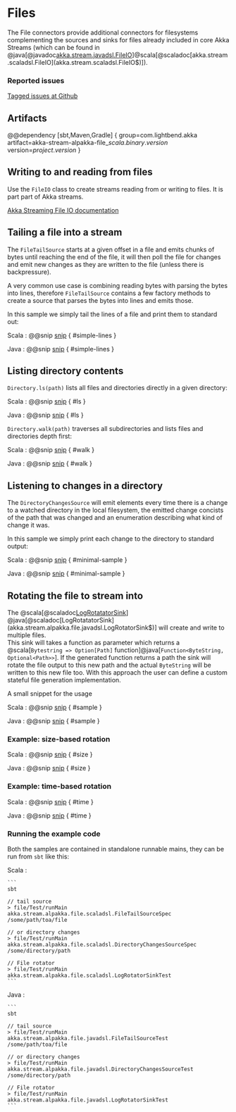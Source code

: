 # Files

The File connectors provide additional connectors for filesystems complementing
the sources and sinks for files already included in core Akka Streams
(which can be found in @java[@javadoc[akka.stream.javadsl.FileIO](akka.stream.javadsl.FileIO$)]@scala[@scaladoc[akka.stream.scaladsl.FileIO](akka.stream.scaladsl.FileIO$)]).

### Reported issues

[Tagged issues at Github](https://github.com/akka/alpakka/labels/p%3Afile)

## Artifacts

@@dependency [sbt,Maven,Gradle] {
  group=com.lightbend.akka
  artifact=akka-stream-alpakka-file_$scala.binary.version$
  version=$project.version$
}

## Writing to and reading from files

Use the `FileIO` class to create streams reading from or writing to files. It is part part of Akka streams. 

[Akka Streaming File IO documentation](https://doc.akka.io/docs/akka/current/stream/stream-io.html#streaming-file-io)


## Tailing a file into a stream

The `FileTailSource` starts at a given offset in a file and emits chunks of bytes until reaching
the end of the file, it will then poll the file for changes and emit new changes as they are written
 to the file (unless there is backpressure).

A very common use case is combining reading bytes with parsing the bytes into lines, therefore
`FileTailSource` contains a few factory methods to create a source that parses the bytes into
lines and emits those.

In this sample we simply tail the lines of a file and print them to standard out:

Scala
: @@snip [snip](/file/src/test/scala/akka/stream/alpakka/file/scaladsl/FileTailSourceSpec.scala) { #simple-lines }

Java
: @@snip [snip](/file/src/test/java/akka/stream/alpakka/file/javadsl/FileTailSourceTest.java) { #simple-lines }

## Listing directory contents

`Directory.ls(path)` lists all files and directories
directly in a given directory:

Scala
: @@snip [snip](/file/src/test/scala/akka/stream/alpakka/file/scaladsl/DirectorySpec.scala) { #ls }

Java
: @@snip [snip](/file/src/test/java/akka/stream/alpakka/file/javadsl/DirectoryTest.java) { #ls }

`Directory.walk(path)` traverses all subdirectories and lists
files and directories depth first:

Scala
: @@snip [snip](/file/src/test/scala/akka/stream/alpakka/file/scaladsl/DirectorySpec.scala) { #walk }

Java
: @@snip [snip](/file/src/test/java/akka/stream/alpakka/file/javadsl/DirectoryTest.java) { #walk }

## Listening to changes in a directory

The `DirectoryChangesSource` will emit elements every time there is a change to a watched directory
in the local filesystem, the emitted change concists of the path that was changed and an enumeration
describing what kind of change it was.

In this sample we simply print each change to the directory to standard output:

Scala
: @@snip [snip](/file/src/test/scala/akka/stream/alpakka/file/scaladsl/DirectoryChangesSourceSpec.scala) { #minimal-sample }

Java
: @@snip [snip](/file/src/test/java/akka/stream/alpakka/file/javadsl/DirectoryChangesSourceTest.java) { #minimal-sample }

## Rotating the file to stream into 

The @scala[@scaladoc[LogRotatatorSink](akka.stream.alpakka.file.scaladsl.LogRotatorSink$)]
 @java[@scaladoc[LogRotatatorSink](akka.stream.alpakka.file.javadsl.LogRotatorSink$)] will create and 
 write to multiple files.  
This sink will takes a function as parameter which returns a
 @scala[`Bytestring => Option[Path]` function]@java[`Function<ByteString, Optional<Path>>`]. If the generated function returns a path
 the sink will rotate the file output to this new path and the actual `ByteString` will be
  written to this new file too.
 With this approach the user can define a custom stateful file generation implementation.

A small snippet for the usage

Scala
: @@snip [snip](/file/src/test/scala/akka/stream/alpakka/file/scaladsl/LogRotatorSinkSpec.scala) { #sample }

Java
: @@snip [snip](/file/src/test/java/akka/stream/alpakka/file/javadsl/LogRotatorSinkTest.java) { #sample }

### Example: size-based rotation

Scala
: @@snip [snip](/file/src/test/scala/akka/stream/alpakka/file/scaladsl/LogRotatorSinkSpec.scala) { #size }

Java
: @@snip [snip](/file/src/test/java/akka/stream/alpakka/file/javadsl/LogRotatorSinkTest.java) { #size }

### Example: time-based rotation

Scala
: @@snip [snip](/file/src/test/scala/akka/stream/alpakka/file/scaladsl/LogRotatorSinkSpec.scala) { #time }

Java
: @@snip [snip](/file/src/test/java/akka/stream/alpakka/file/javadsl/LogRotatorSinkTest.java) { #time }

### Running the example code

Both the samples are contained in standalone runnable mains, they can be run
 from `sbt` like this:

Scala
:   &#9;

    ```
    sbt

    // tail source
    > file/Test/runMain akka.stream.alpakka.file.scaladsl.FileTailSourceSpec /some/path/toa/file

    // or directory changes
    > file/Test/runMain akka.stream.alpakka.file.scaladsl.DirectoryChangesSourceSpec /some/directory/path

    // File rotator
    > file/Test/runMain akka.stream.alpakka.file.scaladsl.LogRotatorSinkTest
    ```

Java
:   &#9;

    ```
    sbt

    // tail source
    > file/Test/runMain akka.stream.alpakka.file.javadsl.FileTailSourceTest /some/path/toa/file

    // or directory changes
    > file/Test/runMain akka.stream.alpakka.file.javadsl.DirectoryChangesSourceTest /some/directory/path

    // File rotator
    > file/Test/runMain akka.stream.alpakka.file.javadsl.LogRotatorSinkTest
    ```
